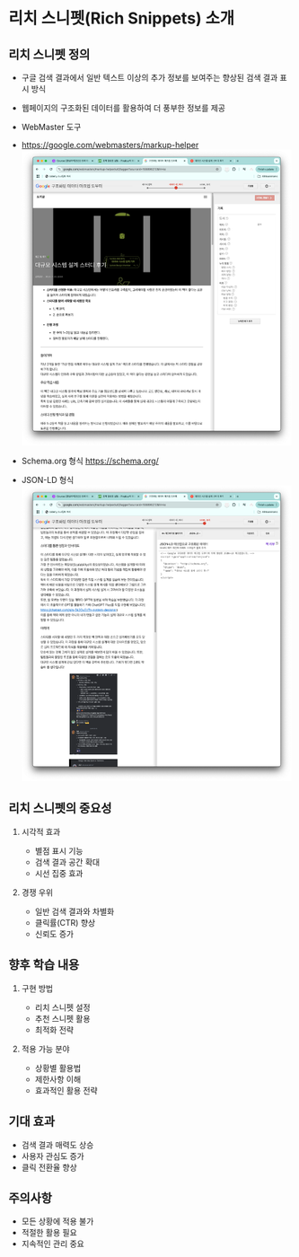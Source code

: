 # 리치 스니펫(Rich Snippets) 소개

## 리치 스니펫 정의

- 구글 검색 결과에서 일반 텍스트 이상의 추가 정보를 보여주는 향상된 검색 결과 표시 방식
- 웹페이지의 구조화된 데이터를 활용하여 더 풍부한 정보를 제공

- WebMaster 도구
- https://google.com/webmasters/markup-helper
  ![alt text](image.png)

- Schema.org 형식
  https://schema.org/

- JSON-LD 형식
  ![alt text](image-1.png)

## 리치 스니펫의 중요성

1. 시각적 효과

   - 별점 표시 기능
   - 검색 결과 공간 확대
   - 시선 집중 효과

2. 경쟁 우위
   - 일반 검색 결과와 차별화
   - 클릭률(CTR) 향상
   - 신뢰도 증가

## 향후 학습 내용

1. 구현 방법

   - 리치 스니펫 설정
   - 추천 스니펫 활용
   - 최적화 전략

2. 적용 가능 분야
   - 상황별 활용법
   - 제한사항 이해
   - 효과적인 활용 전략

## 기대 효과

- 검색 결과 매력도 상승
- 사용자 관심도 증가
- 클릭 전환율 향상

## 주의사항

- 모든 상황에 적용 불가
- 적절한 활용 필요
- 지속적인 관리 중요
